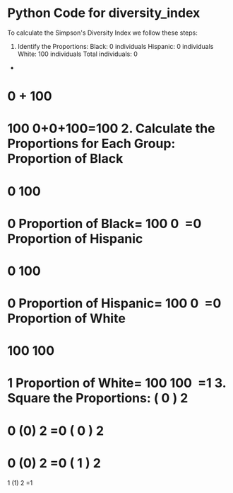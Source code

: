 # Python Code for diversity_index
To calculate the Simpson's Diversity Index we follow these steps:
1. Identify the Proportions:
Black: 0 individuals
Hispanic: 0 individuals
White: 100 individuals
Total individuals: 
0
+
0
+
100
=
100
0+0+100=100
2. Calculate the Proportions for Each Group:
Proportion of Black
=
0
100
=
0
Proportion of Black= 
100
0
​
 =0
Proportion of Hispanic
=
0
100
=
0
Proportion of Hispanic= 
100
0
​
 =0
Proportion of White
=
100
100
=
1
Proportion of White= 
100
100
​
 =1
3. Square the Proportions:
(
0
)
2
=
0
(0) 
2
 =0
(
0
)
2
=
0
(0) 
2
 =0
(
1
)
2
=
1
(1) 
2
 =1
